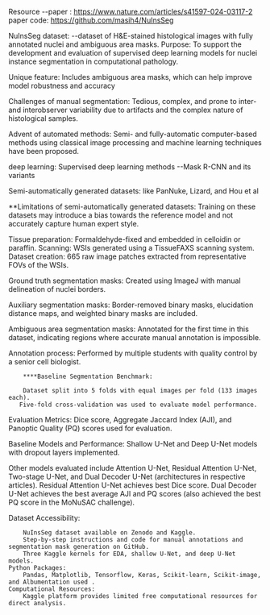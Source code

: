 Resource 
--paper : https://www.nature.com/articles/s41597-024-03117-2
 paper code: https://github.com/masih4/NuInsSeg

NuInsSeg dataset:
--dataset of H&E-stained histological images with fully annotated nuclei and ambiguous area masks.
Purpose: To support the development and evaluation of supervised deep learning models for nuclei instance segmentation in computational pathology.

Unique feature: Includes ambiguous area masks, which can help improve model robustness and accuracy


Challenges of manual segmentation: Tedious, complex, and prone to inter- and interobserver variability due to artifacts and the complex nature of histological samples.

Advent of automated methods: Semi- and fully-automatic computer-based methods using classical image processing and machine learning techniques have been proposed.

deep learning: Supervised deep learning methods
                         --Mask R-CNN and its variants




Semi-automatically generated datasets: like PanNuke, Lizard, and Hou et al

**Limitations of semi-automatically generated datasets: Training on these datasets may introduce a bias towards the reference model and not accurately capture human expert style.


Tissue preparation: Formaldehyde-fixed and embedded in celloidin or paraffin.
Scanning: WSIs generated using a TissueFAXS scanning system.
Dataset creation: 665 raw image patches extracted from representative FOVs of the WSIs.

Ground truth segmentation masks: Created using ImageJ with manual delineation of nuclei borders.

Auxiliary segmentation masks: Border-removed binary masks, elucidation distance maps, and weighted binary masks are included.

Ambiguous area segmentation masks: Annotated for the first time in this dataset, indicating regions where accurate manual annotation is impossible.

Annotation process: Performed by multiple students with quality control by a senior cell biologist.


        ****Baseline Segmentation Benchmark:

        Dataset split into 5 folds with equal images per fold (133 images each).
       Five-fold cross-validation was used to evaluate model performance.
    
Evaluation Metrics:
        Dice score, Aggregate Jaccard Index (AJI), and Panoptic Quality (PQ) scores used for evaluation.

 Baseline Models and Performance:
        Shallow U-Net and Deep U-Net models with dropout layers implemented.
        
  Other models evaluated include Attention U-Net, Residual Attention U-Net, Two-stage U-Net, and Dual Decoder U-Net (architectures in respective articles).
  Residual Attention U-Net achieves best Dice score.
        Dual Decoder U-Net achieves the best average AJI and PQ scores (also achieved the best PQ score in the MoNuSAC challenge).
    
Dataset Accessibility:

        NuInsSeg dataset available on Zenodo and Kaggle.
        Step-by-step instructions and code for manual annotations and segmentation mask generation on GitHub.
        Three Kaggle kernels for EDA, shallow U-Net, and deep U-Net models.
    Python Packages:
        Pandas, Matplotlib, Tensorflow, Keras, Scikit-learn, Scikit-image, and Albumentation used .
    Computational Resources:
        Kaggle platform provides limited free computational resources for direct analysis.
     
   


